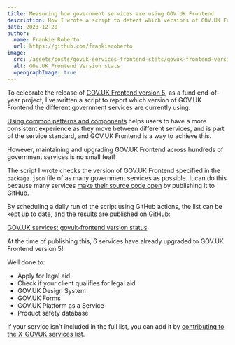 ```yaml
---
title: Measuring how government services are using GOV.UK Frontend
description: How I wrote a script to detect which versions of GOV.UK Frontend different government services are using
date: 2023-12-20
author:
  name: Frankie Roberto
  url: https://github.com/frankieroberto
image:
  src: /assets/posts/govuk-services-frontend-stats/govuk-frontend-version-stats.png
  alt: GOV.UK Frontend Version stats
  opengraphImage: true  
---
```


To celebrate the release of [GOV.UK Frontend version 5](https://github.com/alphagov/govuk-frontend/releases/tag/v5.0.0), as a fund end-of-year project, I’ve written a script to report which version of GOV.UK Frontend the different government services are currently using.

[Using common patterns and components](https://www.gov.uk/service-manual/service-standard/point-13-use-common-standards-components-patterns) helps users to have a more consistent experience as they move between different services, and is part of the service standard, and GOV.UK Frontend is a way to achieve this.

However, maintaining and upgrading GOV.UK Frontend across hundreds of government services is no small feat!

The script I wrote checks the version of GOV.UK Frontend specified in the `package.json` file of as many government services as possible. It can do this because many services [make their source code open](https://www.gov.uk/service-manual/service-standard/point-12-make-new-source-code-open) by publishing it to GitHub.

By scheduling a daily run of the script using GitHub actions, the list can be kept up to date, and the results are published on GitHub: 

[GOV.UK services: govuk-frontend version status](https://github.com/x-govuk/govuk-services-frontend-stats)

At the time of publishing this, 6 services have already upgraded to GOV.UK Frontend version 5!

Well done to:

* Apply for legal aid
* Check if your client qualifies for legal aid
* GOV.UK Design System
* GOV.UK Forms
* GOV.UK Platform as a Service
* Product safety database

If your service isn’t included in the full list, you can add it by [contributing to the X-GOVUK services list](https://govuk-digital-services.herokuapp.com/contribute).
